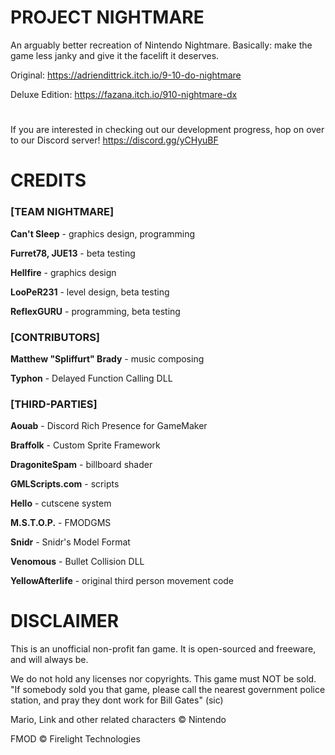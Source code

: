 # PROJECT NIGHTMARE
An arguably better recreation of Nintendo Nightmare.
Basically: make the game less janky and give it the facelift it deserves.

Original: https://adriendittrick.itch.io/9-10-do-nightmare

Deluxe Edition: https://fazana.itch.io/910-nightmare-dx
# 
If you are interested in checking out our development progress, hop on over to our Discord server! https://discord.gg/yCHyuBF

# CREDITS
### [TEAM NIGHTMARE]

**Can't Sleep** - graphics design, programming

**Furret78, JUE13** - beta testing

**Hellfire** - graphics design

**LooPeR231** - level design, beta testing

**ReflexGURU** - programming, beta testing

### [CONTRIBUTORS]

**Matthew "Spliffurt" Brady** - music composing

**Typhon** - Delayed Function Calling DLL

### [THIRD-PARTIES]

**Aouab** - Discord Rich Presence for GameMaker

**Braffolk** - Custom Sprite Framework

**DragoniteSpam** - billboard shader

**GMLScripts.com** - scripts

**Hello** - cutscene system

**M.S.T.O.P.** - FMODGMS

**Snidr** - Snidr's Model Format

**Venomous** - Bullet Collision DLL

**YellowAfterlife** - original third person movement code


# DISCLAIMER
This is an unofficial non-profit fan game. It is open-sourced and freeware, and will always be.

We do not hold any licenses nor copyrights. This game must NOT be sold.
"If somebody sold you that game, please call the nearest government police station, and pray they dont work for Bill Gates" (sic)

Mario, Link and other related characters © Nintendo

FMOD © Firelight Technologies
